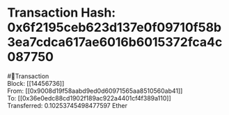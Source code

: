 
Transaction Hash: 0x6f2195ceb623d137e0f09710f58b3ea7cdca617ae6016b6015372fca4c087750
====================================================================================
  
#💸Transaction  
Block: [[14456736]]  
From: [[0x9008d19f58aabd9ed0d60971565aa8510560ab41]]  
To: [[0x36e0edc88cd1902f189ac922a4401cf4f389a110]]  
Transferred: 0.10253745498477597 Ether